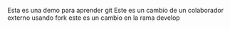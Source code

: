 Esta es una demo para aprender git
Este es un cambio de un colaborador externo usando fork
este es un cambio en la rama develop
